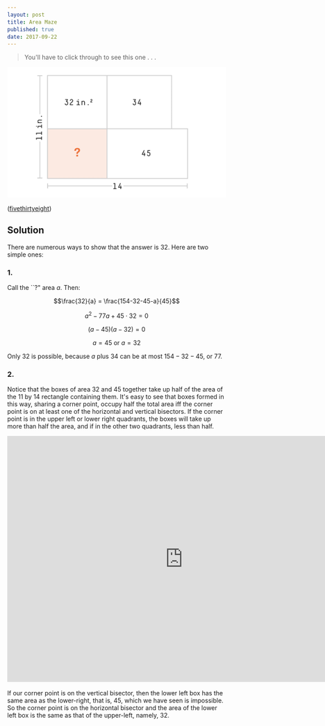 ```yaml
---
layout: post
title: Area Maze
published: true
date: 2017-09-22
---
```


> You'll have to click through to see this one . . .

![The maze.](/img/AreaMaze.png)

<!--more-->

([fivethirtyeight](https://fivethirtyeight.com/features/how-do-you-like-these-rectangles/))

## Solution

There are numerous ways to show that the answer is $32$. Here are two simple ones:

### 1.

Call the ``?" area $a$. Then:

$$\frac{32}{a} = \frac{154-32-45-a}{45}$$

$$a^2 - 77a + 45\cdot32 = 0$$

$$(a-45)(a-32) = 0$$

$$ a = 45 \mbox{ or } a = 32 $$

Only $32$ is possible, because $a$ plus $34$ can be at most $154-32-45$, or $77$.

### 2. 

Notice that the boxes of area $32$ and $45$ together take up half of the area of the $11$ by $14$ rectangle containing them. It's easy to see that boxes formed in this way, sharing a corner point, occupy half the total area iff the corner point is on at least one of the horizontal and vertical bisectors. If the corner point is in the upper left or lower right quadrants, the boxes will take up more than half the area, and if in the other two quadrants, less than half.  

<iframe scrolling="no" title="BoxMazeApplet" src="https://www.geogebra.org/material/iframe/id/Cu4jKexb/width/807/height/566/border/888888/smb/false/stb/false/stbh/false/ai/false/asb/false/sri/false/rc/false/ld/false/sdz/false/ctl/false" width="807px" height="566px" style="border:0px;"> </iframe>

If our corner point is on the vertical bisector, then the lower left box has the same area as the lower-right, that is, $45$, which we have seen is impossible. So the corner point is on the horizontal bisector and the area of the lower left box is the same as that of the upper-left, namely, $32$.

<br>
